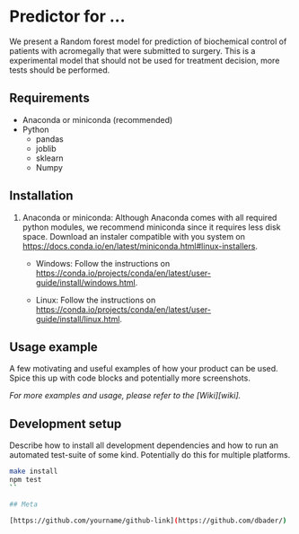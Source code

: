# Predictor for ...

We present a Random forest model for prediction of biochemical control of 
patients with acromegally that were submitted to surgery. This is a experimental model
that should not be used for treatment decision, more tests should be performed. 


## Requirements

* Anaconda or miniconda (recommended)
* Python
  * pandas
  * joblib
  * sklearn
  * Numpy
  
## Installation
1. Anaconda or miniconda:
 Although Anaconda comes with all required python modules, we recommend miniconda since it requires less disk space. Download an instaler compatible with you system 
 on https://docs.conda.io/en/latest/miniconda.html#linux-installers.
 
    * Windows: Follow the instructions on https://conda.io/projects/conda/en/latest/user-guide/install/windows.html.
    
    * Linux: Follow the instructions on https://conda.io/projects/conda/en/latest/user-guide/install/linux.html.
      
## Usage example

A few motivating and useful examples of how your product can be used. Spice this up with code blocks and potentially more screenshots.

_For more examples and usage, please refer to the [Wiki][wiki]._

## Development setup

Describe how to install all development dependencies and how to run an automated test-suite of some kind. Potentially do this for multiple platforms.

```sh
make install
npm test
``

## Meta

[https://github.com/yourname/github-link](https://github.com/dbader/)





